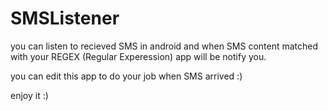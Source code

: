 # SMSListener

you can listen to recieved SMS in android and when SMS content matched with your REGEX (Regular Experession) app will be notify you.

you can edit this app to do your job when SMS arrived :)

enjoy it :)
